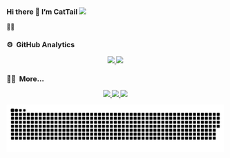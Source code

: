 ### Hi there 👋 I’m CatTail <img src="https://komarev.com/ghpvc/?username=CatTailzz&color=brightgreen">
🤗🤗

### ⚙️ &nbsp;GitHub Analytics

<p align="center">
    <a href="https://github.com/CatTailzz">
        <img height="160em" src="https://github-readme-stats.vercel.app/api?username=CatTailzz&count_private=true&theme=algolia&show_icons=true&include_all_commits=true&card_width=400"/>
        <img height="160em" src="https://github-readme-stats.vercel.app/api/top-langs/?username=CatTailzz&layout=compact&theme=algolia"/>
    </a>
</p>

### 🧑‍💻 &nbsp;More...
<p align="center">
    <a href="https://leetcode-cn.com/u/cattailjj/">
        <img src="https://fc.dianhsu.top/lc?user=cattailjj&loc=cn&req=rating">
    </a>
    <a href="https://leetcode-cn.com/u/cattailjj/">
        <img src="https://leetcode-badge.haozibi.dev/v1cn/solved/cattailjj.svg?style=for-the-badge&logo=leetcode">
    </a>
    <a href="https://www.yuque.com/yuqueyonghuw0c4uc">
        <img src="https://img.shields.io/badge/%E8%AF%AD%E9%9B%80-%E7%8C%AB%E5%B0%BE%E8%8D%89-brightgreen?style=for-the-badge">
    </a>
</p>

<picture>
  <source media="(prefers-color-scheme: dark)" srcset="https://raw.githubusercontent.com/lxfriday/lxfriday/output/github-contribution-grid-snake-dark.svg">
  <source media="(prefers-color-scheme: light)" srcset="https://raw.githubusercontent.com/lxfriday/lxfriday/output/github-contribution-grid-snake.svg">
  <img alt="github contribution grid snake animation" src="https://raw.githubusercontent.com/lxfriday/lxfriday/output/github-contribution-grid-snake.svg">
</picture>
